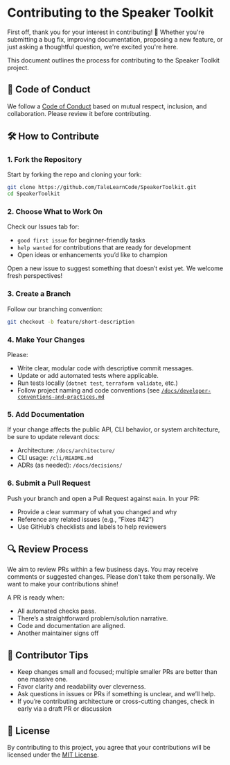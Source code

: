 # Contributing to the Speaker Toolkit

First off, thank you for your interest in contributing! 🎉 Whether you're submitting a bug fix, improving documentation, proposing a new feature, or just asking a thoughtful question, we're excited you're here.

This document outlines the process for contributing to the Speaker Toolkit project.

## 👥 Code of Conduct

We follow a [Code of Conduct](CODE_OF_CONDUCT.md) based on mutual respect, inclusion, and collaboration. Please review it before contributing.

## 🛠 How to Contribute

### 1. Fork the Repository

Start by forking the repo and cloning your fork:

```bash
git clone https://github.com/TaleLearnCode/SpeakerToolkit.git
cd SpeakerToolkit
```

### 2. Choose What to Work On

Check our Issues tab for:

- `good first issue` for beginner-friendly tasks
- `help wanted` for contributions that are ready for development
- Open ideas or enhancements you’d like to champion

Open a new issue to suggest something that doesn’t exist yet. We welcome fresh perspectives!

### 3. Create a Branch

Follow our branching convention:

```bash
git checkout -b feature/short-description
```

### 4. Make Your Changes

Please:

- Write clear, modular code with descriptive commit messages.
- Update or add automated tests where applicable.
- Run tests locally (`dotnet test`, `terraform validate`, etc.)
- Follow project naming and code conventions (see [`/docs/developer-conventions-and-practices.md`](/docs/developer-conventions-and-practices.md)

### 5. Add Documentation

If your change affects the public API, CLI behavior, or system architecture, be sure to update relevant docs:

- Architecture: `/docs/architecture/`
- CLI usage: `/cli/README.md`
- ADRs (as needed): `/docs/decisions/`

### 6. Submit a Pull Request

Push your branch and open a Pull Request against `main`. In your PR:

- Provide a clear summary of what you changed and why
- Reference any related issues (e.g., “Fixes #42”)
- Use GitHub’s checklists and labels to help reviewers

## 🔍 Review Process

We aim to review PRs within a few business days. You may receive comments or suggested changes. Please don’t take them personally. We want to make your contributions shine!

A PR is ready when:

- All automated checks pass.
- There’s a straightforward problem/solution narrative.
- Code and documentation are aligned.
- Another maintainer signs off

## 🤝 Contributor Tips

- Keep changes small and focused; multiple smaller PRs are better than one massive one.
- Favor clarity and readability over cleverness.
- Ask questions in issues or PRs if something is unclear, and we’ll help.
- If you’re contributing architecture or cross-cutting changes, check in early via a draft PR or discussion

## 📜 License

By contributing to this project, you agree that your contributions will be licensed under the [MIT License](LICENSE).
